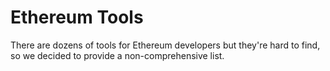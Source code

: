 Ethereum Tools
==============

There are dozens of tools for Ethereum developers but they're hard to
find, so we decided to provide a non-comprehensive list.
